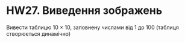 # HW27. Виведення зображень

Вивести таблицю 10 × 10, заповнену числами від 1 до 100 (таблиця створюється динамічно)
